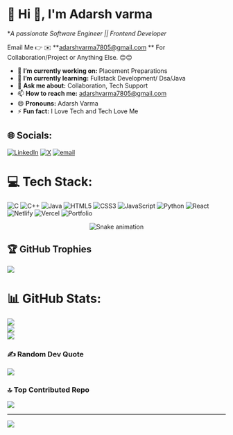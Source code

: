 
# 💫 Hi 👋, I'm Adarsh varma
**A passionate Software Engineer || Frontend Developer*

Email Me 👉 ✉️ **adarshvarma7805@gmail.com ** For Collaboration/Project or Anything Else. 😊😊

- 🔭 **I’m currently working on:** Placement Preparations 
- 🌱 **I’m currently learning:** Fullstack Development/ Dsa/Java
- 💬 **Ask me about:** Collaboration, Tech Support
- 📫 **How to reach me:** adarshvarma7805@gmail.com
- 😄 **Pronouns:** Adarsh Varma
- ⚡ **Fun fact:** I Love Tech and Tech Love Me

## 🌐 Socials:
[![LinkedIn](https://img.shields.io/badge/LinkedIn-%230077B5.svg?logo=linkedin&logoColor=white)](https://linkedin.com/in/https://www.linkedin.com/in/adarsh-varma-966b3b26a/) [![X](https://img.shields.io/badge/X-black.svg?logo=X&logoColor=white)](https://x.com/@adarshvarma7805) [![email](https://img.shields.io/badge/Email-D14836?logo=gmail&logoColor=white)](mailto:adarshvarma7805@gmail.com) 


# 💻 Tech Stack:
![C](https://img.shields.io/badge/c-%2300599C.svg?style=for-the-badge&logo=c&logoColor=white) ![C++](https://img.shields.io/badge/c++-%2300599C.svg?style=for-the-badge&logo=c%2B%2B&logoColor=white) ![Java](https://img.shields.io/badge/java-%23ED8B00.svg?style=for-the-badge&logo=openjdk&logoColor=white) ![HTML5](https://img.shields.io/badge/html5-%23E34F26.svg?style=for-the-badge&logo=html5&logoColor=white) ![CSS3](https://img.shields.io/badge/css3-%231572B6.svg?style=for-the-badge&logo=css3&logoColor=white) ![JavaScript](https://img.shields.io/badge/javascript-%23323330.svg?style=for-the-badge&logo=javascript&logoColor=%23F7DF1E) ![Python](https://img.shields.io/badge/python-3670A0?style=for-the-badge&logo=python&logoColor=ffdd54) ![React](https://img.shields.io/badge/react-%2320232a.svg?style=for-the-badge&logo=react&logoColor=%2361DAFB) ![Netlify](https://img.shields.io/badge/netlify-%23000000.svg?style=for-the-badge&logo=netlify&logoColor=#00C7B7) ![Vercel](https://img.shields.io/badge/vercel-%23000000.svg?style=for-the-badge&logo=vercel&logoColor=white) ![Portfolio](https://img.shields.io/badge/Portfolio-%23000000.svg?style=for-the-badge&logo=firefox&logoColor=#FF7139)

<div align="center">
  <img src="https://profile-readme-generator.com/assets/snake.svg" alt="Snake animation" />
</div>

## 🏆 GitHub Trophies
![](https://github-profile-trophy.vercel.app/?username=Adarsh-varma-05&theme=radical&no-frame=false&no-bg=true&margin-w=4)




# 📊 GitHub Stats:
![](https://github-readme-stats.vercel.app/api?username=Adarsh-varma-05&theme=dark&hide_border=false&include_all_commits=true&count_private=false)<br/>
![](https://nirzak-streak-stats.vercel.app/?user=Adarsh-varma-05&theme=dark&hide_border=false)<br/>
![](https://github-readme-stats.vercel.app/api/top-langs/?username=Adarsh-varma-05&theme=dark&hide_border=false&include_all_commits=true&count_private=false&layout=compact)


### ✍️ Random Dev Quote
![](https://quotes-github-readme.vercel.app/api?type=horizontal&theme=radical)

### 🔝 Top Contributed Repo
![](https://github-contributor-stats.vercel.app/api?username=Adarsh-varma-05&limit=5&theme=dark&combine_all_yearly_contributions=true)

---
[![](https://visitcount.itsvg.in/api?id=Adarsh-varma-05&icon=0&color=0)](https://visitcount.itsvg.in)

<!-- Proudly created with GPRM ( https://gprm.itsvg.in ) -->
